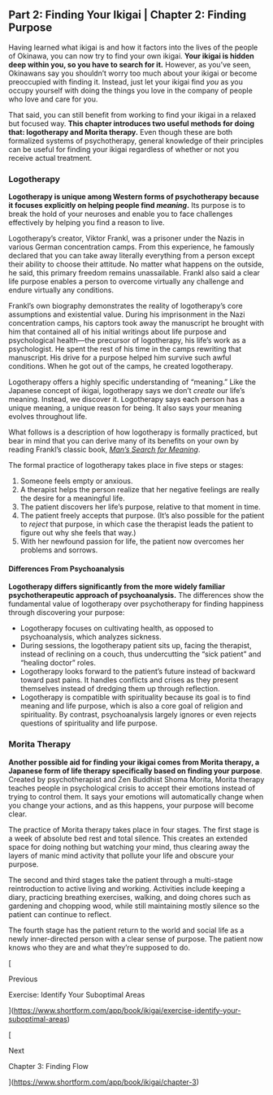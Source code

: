## Part 2: Finding Your Ikigai | Chapter 2: Finding Purpose

Having learned what ikigai is and how it factors into the lives of the people of Okinawa, you can now try to find your own ikigai. **Your ikigai is hidden deep within you, so you have to search for it.** However, as you’ve seen, Okinawans say you shouldn’t worry too much about your ikigai or become preoccupied with finding it. Instead, just let your ikigai find _you_ as you occupy yourself with doing the things you love in the company of people who love and care for you.

That said, you can still benefit from working to find your ikigai in a relaxed but focused way. **This chapter introduces two useful methods for doing that: logotherapy and Morita therapy.** Even though these are both formalized systems of psychotherapy, general knowledge of their principles can be useful for finding your ikigai regardless of whether or not you receive actual treatment.

### Logotherapy

**Logotherapy is unique among Western forms of psychotherapy because it focuses explicitly on helping people find _meaning_.** Its purpose is to break the hold of your neuroses and enable you to face challenges effectively by helping you find a reason to live.

Logotherapy’s creator, Viktor Frankl, was a prisoner under the Nazis in various German concentration camps. From this experience, he famously declared that you can take away literally everything from a person except their ability to choose their attitude. No matter what happens on the outside, he said, this primary freedom remains unassailable. Frankl also said a clear life purpose enables a person to overcome virtually any challenge and endure virtually any conditions.

Frankl’s own biography demonstrates the reality of logotherapy’s core assumptions and existential value. During his imprisonment in the Nazi concentration camps, his captors took away the manuscript he brought with him that contained all of his initial writings about life purpose and psychological health—the precursor of logotherapy, his life’s work as a psychologist. He spent the rest of his time in the camps rewriting that manuscript. His drive for a purpose helped him survive such awful conditions. When he got out of the camps, he created logotherapy.

Logotherapy offers a highly specific understanding of “meaning.” Like the Japanese concept of ikigai, logotherapy says we don’t _create_ our life’s meaning. Instead, we discover it. Logotherapy says each person has a unique meaning, a unique reason for being. It also says your meaning evolves throughout life.

What follows is a description of how logotherapy is formally practiced, but bear in mind that you can derive many of its benefits on your own by reading Frankl’s classic book, _[Man’s Search for Meaning](https://www.shortform.com/app/book/man-s-search-for-meaning)_.

The formal practice of logotherapy takes place in five steps or stages:

1. Someone feels empty or anxious.
2. A therapist helps the person realize that her negative feelings are really the desire for a meaningful life.
3. The patient discovers her life’s purpose, relative to that moment in time.
4. The patient freely accepts that purpose. (It’s also possible for the patient to _reject_ that purpose, in which case the therapist leads the patient to figure out why she feels that way.)
5. With her newfound passion for life, the patient now overcomes her problems and sorrows.

#### Differences From Psychoanalysis

**Logotherapy differs significantly from the more widely familiar psychotherapeutic approach of psychoanalysis.** The differences show the fundamental value of logotherapy over psychotherapy for finding happiness through discovering your purpose:

- Logotherapy focuses on cultivating health, as opposed to psychoanalysis, which analyzes sickness.
- During sessions, the logotherapy patient sits up, facing the therapist, instead of reclining on a couch, thus undercutting the “sick patient” and “healing doctor” roles.
- Logotherapy looks forward to the patient’s future instead of backward toward past pains. It handles conflicts and crises as they present themselves instead of dredging them up through reflection.
- Logotherapy is compatible with spirituality because its goal is to find meaning and life purpose, which is also a core goal of religion and spirituality. By contrast, psychoanalysis largely ignores or even rejects questions of spirituality and life purpose.

### Morita Therapy

**Another possible aid for finding your ikigai comes from Morita therapy, a Japanese form of life therapy specifically based on finding your purpose**. Created by psychotherapist and Zen Buddhist Shoma Morita, Morita therapy teaches people in psychological crisis to accept their emotions instead of trying to control them. It says your emotions will automatically change when you change your actions, and as this happens, your purpose will become clear.

The practice of Morita therapy takes place in four stages. The first stage is a week of absolute bed rest and total silence. This creates an extended space for doing nothing but watching your mind, thus clearing away the layers of manic mind activity that pollute your life and obscure your purpose.

The second and third stages take the patient through a multi-stage reintroduction to active living and working. Activities include keeping a diary, practicing breathing exercises, walking, and doing chores such as gardening and chopping wood, while still maintaining mostly silence so the patient can continue to reflect.

The fourth stage has the patient return to the world and social life as a newly inner-directed person with a clear sense of purpose. The patient now knows who they are and what they’re supposed to do.

[

Previous

Exercise: Identify Your Suboptimal Areas

](https://www.shortform.com/app/book/ikigai/exercise-identify-your-suboptimal-areas)

[

Next

Chapter 3: Finding Flow

](https://www.shortform.com/app/book/ikigai/chapter-3)
